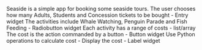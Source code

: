 Seaside is a simple app for booking some seaside tours.
The user chooses how many Adults, Students and Concession tickets to be bought - Entry widget
The activities include Whale Watching, Penguin Parade and Fish Feeding - Radiobutton widget
Each activity has a range of costs - list/array
The cost is the action commanded by a button - Button widget
Use Python operations to calculate cost - 
Display the cost - Label widget
